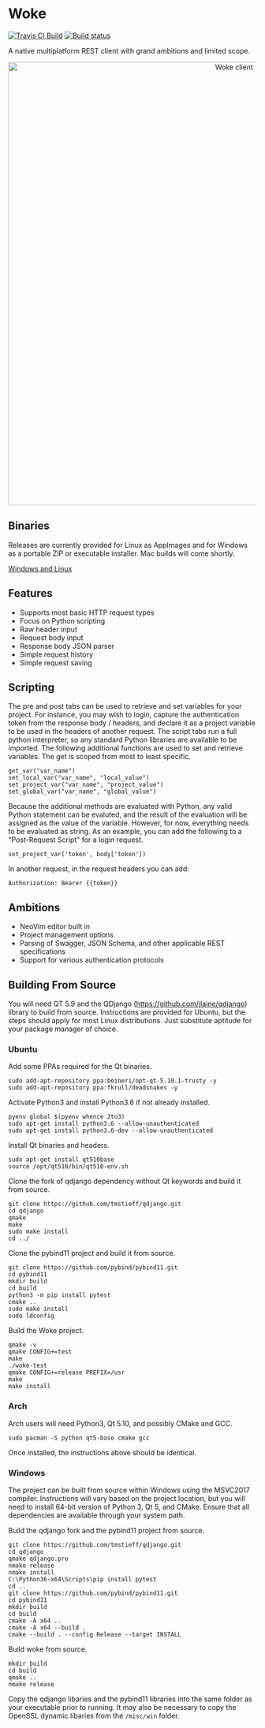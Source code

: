 # Woke
<a href="https://travis-ci.org/tmstieff/Woke"><img alt="Travis CI Build" src="https://travis-ci.org/tmstieff/Woke.svg?branch=master"></a>
[![Build status](https://ci.appveyor.com/api/projects/status/ixwvi3wi6mfosm9j/branch/master?svg=true)](https://ci.appveyor.com/project/tmstieff/woke/branch/master)



A native multiplatform REST client with grand ambitions and limited scope.

<p align="center">
  <img width="900" alt="Woke client" src="https://i.imgur.com/qBwiKJ4.png">
</p>

## Binaries
Releases are currently provided for Linux as AppImages and for Windows as a portable ZIP or executable installer. Mac builds will come shortly.

<a href="https://woke.rest/download">Windows and Linux</a>

## Features
* Supports most basic HTTP request types
* Focus on Python scripting
* Raw header input
* Request body input
* Response body JSON parser
* Simple request history
* Simple request saving

## Scripting

The pre and post tabs can be used to retrieve and set variables for your project. For instance, you may wish to login, capture the authentication token from the response body / headers, and declare it as a project variable to be used in the headers of another request. The script tabs run a full python interpreter, so any standard Python libraries are available to be imported. The following additional functions are used to set and retrieve variables. The get is scoped from most to least specific.

```
get_var("var_name")
set_local_var("var_name", "local_value")
set_project_var("var_name", "project_value")
set_global_var("var_name", "global_value")
```

Because the additional methods are evaluated with Python, any valid Python statement can be evaluted, and the result of the evaluation will be assigned as the value of the variable. However, for now, everything needs to be evaluated as string. As an example, you can add the following to a "Post-Request Script" for a login request.

```
set_project_var('token', body['token'])
```

In another request, in the request headers you can add:

```
Authorization: Bearer {{token}}
```

## Ambitions
* NeoVim editor built in
* Project management options
* Parsing of Swagger, JSON Schema, and other applicable REST specifications
* Support for various authentication protocols

## Building From Source
You will need QT 5.9 and the QDjango (https://github.com/jlaine/qdjango) library to build from source. Instructions are provided for Ubuntu, but the steps should apply for most Linux distributions. Just substitute aptitude for your package manager of choice.

### Ubuntu

Add some PPAs required for the Qt binaries.

```
sudo add-apt-repository ppa:beineri/opt-qt-5.10.1-trusty -y
sudo add-apt-repository ppa:fkrull/deadsnakes -y
```
Activate Python3 and install Python3.6 if not already installed.
```
pyenv global $(pyenv whence 2to3) 
sudo apt-get install python3.6 --allow-unauthenticated
sudo apt-get install python3.6-dev --allow-unauthenticated
```
Install Qt binaries and headers.
```
sudo apt-get install qt510base
source /opt/qt510/bin/qt510-env.sh
```
Clone the fork of qdjango dependency without Qt keywords and build it from source.
```
git clone https://github.com/tmstieff/qdjango.git
cd qdjango
qmake
make
sudo make install
cd ../
```
Clone the pybind11 project and build it from source.
```
git clone https://github.com/pybind/pybind11.git
cd pybind11
mkdir build
cd build
python3 -m pip install pytest
cmake ..
sudo make install
sudo ldconfig
```
Build the Woke project.
```
qmake -v
qmake CONFIG+=test
make
./woke-test
qmake CONFIG+=release PREFIX=/usr
make
make install
```

### Arch

Arch users will need Python3, Qt 5.10, and possibly CMake and GCC.
```
sudo pacman -S python qt5-base cmake gcc
```
Once installed, the instructions above should be identical.

### Windows

The project can be built from source within Windows using the MSVC2017 compiler. Instructions will vary based on the project location, but you will need to install 64-bit version of Python 3, Qt 5, and CMake. Ensure that all dependencies are available through your system path.

Build the qdjango fork and the pybind11 project from source.
```
git clone https://github.com/tmstieff/qdjango.git
cd qdjango
qmake qdjango.pro
nmake release
nmake install
C:\Python36-x64\Scripts\pip install pytest
cd ..
git clone https://github.com/pybind/pybind11.git
cd pybind11
mkdir build
cd build
cmake -A x64 ..
cmake -A x64 --build .
cmake --build . --config Release --target INSTALL
```
Build woke from source.
```
mkdir build
cd build
qmake ..
nmake release
```
Copy the qdjango libaries and the pybind11 libraries into the same folder as your executable prior to running. It may also be necessary to copy the OpenSSL dynamic libaries from the `/misc/win` folder.

